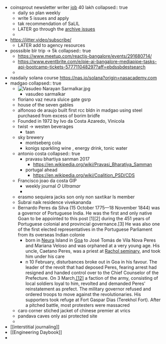 - coinsprout newsletter writer [job](https://www.theproduct.house/web3-job-role/coinsprout) 40 lakh
  collapsed:: true
	- daily so plan weekly
	- write 5 issues and apply
	- tak recommendation of SaLIL
	- LATER  go through the [archive issues](https://coinsprout.com/archive)
	-
- https://jitter.video/subscribe/
	- LATER add to agency resources
- posssible blr trip -> 5k
  collapsed:: true
	- https://www.meetup.com/reactjs-bangalore/events/291680714/
	- https://www.eventbrite.com/e/pie-ai-bangalore-mediapipe-tasks-api-bootcamp-tickets-577711048297?aff=ebdssbdestsearch
	-
- nasdaily solana course https://nas.io/solana?origin=nasacademy.com
- madgao
  collapsed:: true
	- ![Vasudeo Narayan Sarmalkar.jpg](https://upload.wikimedia.org/wikipedia/en/1/11/Vasudeo_Narayan_Sarmalkar.jpg)
		- vasudeo sarmalkar
	- floriano vaz neura sluice gate gsrp
	- house of the seven gables
	- alfonoso de araujo built first rcc bldn in madgao using steel purchased from excess of borim bridfe
	- Founded in 1972 by Ivo da Costa Azaredo, Vinicola
	- twist -> westen beverages
		- taan
	- sky brewery
		- montseberg cola
		- konigs sparkling wine , energy drink, tonic water
	- antonio costa
	  collapsed:: true
		- pravasu bhartiya sanman 2017
			- https://en.wikipedia.org/wiki/Pravasi_Bharatiya_Samman
		- portugal ahead
			- https://en.wikipedia.org/wiki/Coalition_PSD/CDS
	- Francisco joao da costa GIP
		- weekly journal *O Ultramar*
		-
	- erasmo sequiera jacks son only non saxtikar ls member
	- Subrai naik residence vivekananda
	- Bernardo Peres da Silva (15 October 1775—18 November 1844) was a governor of Portuguese India. He was the first and only native Goan to be appointed to this post [1][2] during the 451 years of Portuguese colonial and provincial governance.[3] He was also one of the first elected representatives in the Portuguese Parliament from its overseas Indian colonie
		- born in [Neura](https://en.wikipedia.org/wiki/Neura) Island in [Goa](https://en.wikipedia.org/wiki/Goa) to José Tomás de Vila Nova Peres and Mariana Veloso and was orphaned at a very young age. His uncle, Caetano Peres, was a priest at [Rachol seminary](https://en.wikipedia.org/w/index.php?title=Rachol_seminary&action=edit&redlink=1), and took him under his care
		- n 10 February, disturbances broke out in Goa in his favour. The leader of the revolt that had deposed Peres, fearing arrest had resigned and handed control over to the Chief Counselor of the Prefecture. On 3 March,[[12]](https://en.wikipedia.org/wiki/Bernardo_Peres_da_Silva#cite_note-Port_in_India-12) a faction of the army, consisting of local soldiers loyal to him, revolted and demanded Peres' reinstatement as prefect. The military governor refused and ordered troops to move against the revolutionaries. His supporters took refuge at Fort Gaspar Dias (Terekhol Fort). After a pitched battle, most protesters were massacred
	- caro corner stiched jacket of chinese premier at vrics
	- pandava caves only asi protected site
	-
- [[interstitial journaling]]
- [[Engineering Daybook]]
-